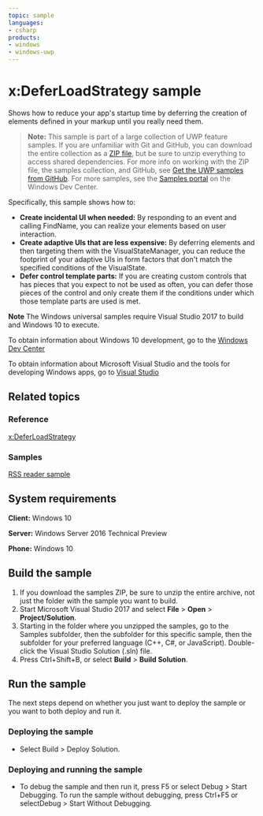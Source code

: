 ```yaml
---
topic: sample
languages:
- csharp
products:
- windows
- windows-uwp
---
```


<!--
  category: Data
  samplefwlink: http://go.microsoft.com/fwlink/p/?LinkId=620633
--->

# x:DeferLoadStrategy sample

Shows how to reduce your app's startup time by deferring the creation of elements defined in your markup until you really need them.

> **Note:** This sample is part of a large collection of UWP feature samples. 
> If you are unfamiliar with Git and GitHub, you can download the entire collection as a 
> [ZIP file](https://github.com/Microsoft/Windows-universal-samples/archive/master.zip), but be 
> sure to unzip everything to access shared dependencies. For more info on working with the ZIP file, 
> the samples collection, and GitHub, see [Get the UWP samples from GitHub](https://aka.ms/ovu2uq). 
> For more samples, see the [Samples portal](https://aka.ms/winsamples) on the Windows Dev Center. 

Specifically, this sample shows how to:

- **Create incidental UI when needed:** By responding to an event and calling FindName, you can realize your elements based on user interaction.
- **Create adaptive UIs that are less expensive:** By deferring elements and then targeting them with the VisualStateManager, you can reduce the footprint of your adaptive UIs in form factors that don't match the specified conditions of the VisualState.
- **Defer control template parts:** If you are creating custom controls that has pieces that you expect to not be used as often, you can defer those pieces of the control and only create them if the conditions under which those template parts are used is met.

**Note** The Windows universal samples require Visual Studio 2017 to build and Windows 10 to execute.
 
To obtain information about Windows 10 development, go to the [Windows Dev Center](http://go.microsoft.com/fwlink/?LinkID=532421)

To obtain information about Microsoft Visual Studio and the tools for developing Windows apps, go to [Visual Studio](http://go.microsoft.com/fwlink/?LinkID=532422)

## Related topics

### Reference

[x:DeferLoadStrategy](https://msdn.microsoft.com/library/windows/apps/xaml/mt204785.aspx)  

### Samples

[RSS reader sample](https://github.com/Microsoft/Windows-appsample-rssreader)  

## System requirements

**Client:** Windows 10

**Server:** Windows Server 2016 Technical Preview

**Phone:**  Windows 10

## Build the sample

1. If you download the samples ZIP, be sure to unzip the entire archive, not just the folder with the sample you want to build. 
2. Start Microsoft Visual Studio 2017 and select **File** \> **Open** \> **Project/Solution**.
3. Starting in the folder where you unzipped the samples, go to the Samples subfolder, then the subfolder for this specific sample, then the subfolder for your preferred language (C++, C#, or JavaScript). Double-click the Visual Studio Solution (.sln) file.
4. Press Ctrl+Shift+B, or select **Build** \> **Build Solution**.

## Run the sample

The next steps depend on whether you just want to deploy the sample or you want to both deploy and run it.

### Deploying the sample

- Select Build > Deploy Solution. 

### Deploying and running the sample

- To debug the sample and then run it, press F5 or select Debug >  Start Debugging. To run the sample without debugging, press Ctrl+F5 or selectDebug > Start Without Debugging. 
